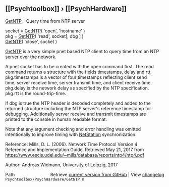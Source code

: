 ## [[Psychtoolbox]] &#8250; [[PsychHardware]]

[GetNTP](GetNTP) - Query time from NTP server  
  
socket = [GetNTP](GetNTP)( 'open', 'hostname' )  
pkg = [GetNTP](GetNTP)( 'read', socket[, dbg ] )  
[GetNTP](GetNTP)( 'close', socket )  
  
[GetNTP](GetNTP) is a very simple pnet based NTP client to query time from an NTP  
server over the network.  
  
A pnet socket has to be created with the open command first. The read  
command returns a structure with the fields timestamps, delay and rtt.  
pkg.timestamps is a vector of four timestamps reflecting client send  
time, server receive time, server transmit time, and client receive time.  
pkg.delay is the network delay as specified by the NTP specification.  
pkg.rtt is the round-trip-time.  
  
If dbg is true the NTP header is decoded completely and added to the  
returned structure including the NTP server's reference timestamp for  
debugging. Additionally server receive and transmit timestamps are  
printed to the console in human readable format.  
  
Note that any argument checking and error handling was omitted  
intentionally to improve timing with [NetStation](NetStation) synchronization.  
  
Reference: Mills, D. L. (2006). Network Time Protocol Version 4  
Reference and Implementation Guide. Retrieved May 21, 2017 from  
https://www.eecis.udel.edu/~mills/database/reports/ntp4/ntp4.pdf  
  
Author: Andreas Widmann, University of Leipzig, 2017  




<div class="code_header" style="text-align:right;">
  <span style="float:left;">Path&nbsp;&nbsp;</span> <span class="counter">Retrieve <a href=
  "https://raw.github.com/Psychtoolbox-3/Psychtoolbox-3/beta/Psychtoolbox/PsychHardware/GetNTP.m">current version from GitHub</a> | View <a href=
  "https://github.com/Psychtoolbox-3/Psychtoolbox-3/commits/beta/Psychtoolbox/PsychHardware/GetNTP.m">changelog</a></span>
</div>
<div class="code">
  <code>Psychtoolbox/PsychHardware/GetNTP.m</code>
</div>

